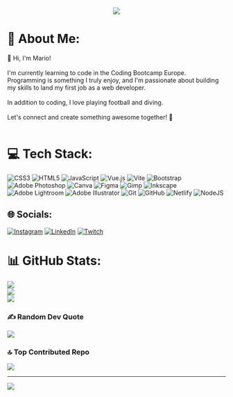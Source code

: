 <h1 align="center">
  <a href="https://git.io/typing-svg">
    <img src="https://readme-typing-svg.herokuapp.com?&size=35&center=true&vCenter=true&lines=Hi,+There!+👋;Mario+here...;Nice+to+meet+you+😄!">
  </a>


# 💫 About Me:
👋 Hi, I'm Mario!<br><br>I'm currently learning to code in the Coding Bootcamp Europe. Programming is something I truly enjoy, and I'm passionate about building my skills to land my first job as a web developer.<br><br>In addition to coding, I love playing football and diving.<br><br>Let's connect and create something awesome together! 🚀<br><br>



# 💻 Tech Stack:
![CSS3](https://img.shields.io/badge/css3-%231572B6.svg?style=for-the-badge&logo=css3&logoColor=white) ![HTML5](https://img.shields.io/badge/html5-%23E34F26.svg?style=for-the-badge&logo=html5&logoColor=white) ![JavaScript](https://img.shields.io/badge/javascript-%23323330.svg?style=for-the-badge&logo=javascript&logoColor=%23F7DF1E) ![Vue.js](https://img.shields.io/badge/vue.js-%2335495e.svg?style=for-the-badge&logo=vuedotjs&logoColor=%234FC08D) ![Vite](https://img.shields.io/badge/vite-%23646CFF.svg?style=for-the-badge&logo=vite&logoColor=white)  ![Bootstrap](https://img.shields.io/badge/bootstrap-%238511FA.svg?style=for-the-badge&logo=bootstrap&logoColor=white) ![Adobe Photoshop](https://img.shields.io/badge/adobe%20photoshop-%2331A8FF.svg?style=for-the-badge&logo=adobe%20photoshop&logoColor=white) ![Canva](https://img.shields.io/badge/Canva-%2300C4CC.svg?style=for-the-badge&logo=Canva&logoColor=white) ![Figma](https://img.shields.io/badge/figma-%23F24E1E.svg?style=for-the-badge&logo=figma&logoColor=white) ![Gimp](https://img.shields.io/badge/Gimp-657D8B?style=for-the-badge&logo=gimp&logoColor=FFFFFF) ![Inkscape](https://img.shields.io/badge/Inkscape-e0e0e0?style=for-the-badge&logo=inkscape&logoColor=080A13) ![Adobe Lightroom](https://img.shields.io/badge/Adobe%20Lightroom-31A8FF.svg?style=for-the-badge&logo=Adobe%20Lightroom&logoColor=white) ![Adobe Illustrator](https://img.shields.io/badge/adobe%20illustrator-%23FF9A00.svg?style=for-the-badge&logo=adobe%20illustrator&logoColor=white) ![Git](https://img.shields.io/badge/git-%23F05033.svg?style=for-the-badge&logo=git&logoColor=white) ![GitHub](https://img.shields.io/badge/github-%23121011.svg?style=for-the-badge&logo=github&logoColor=white) ![Netlify](https://img.shields.io/badge/netlify-%23000000.svg?style=for-the-badge&logo=netlify&logoColor=#00C7B7)  ![NodeJS](https://img.shields.io/badge/node.js-6DA55F?style=for-the-badge&logo=node.js&logoColor=white)
## 🌐 Socials:
[![Instagram](https://img.shields.io/badge/Instagram-%23E4405F.svg?logo=Instagram&logoColor=white)](https://instagram.com/https://www.instagram.com/mrf1990/) [![LinkedIn](https://img.shields.io/badge/LinkedIn-%230077B5.svg?logo=linkedin&logoColor=white)](https://linkedin.com/in/https://www.linkedin.com/in/mario-ramirez-668288283/) [![Twitch](https://img.shields.io/badge/Twitch-%239146FF.svg?logo=Twitch&logoColor=white)](https://twitch.tv/marito1010) 


# 📊 GitHub Stats:
![](https://github-readme-stats.vercel.app/api?username=marioramirez90&theme=shadow_blue&hide_border=true&include_all_commits=true&count_private=true)<br/>
![](https://github-readme-streak-stats.herokuapp.com/?user=marioramirez90&theme=shadow_blue&hide_border=true)<br/>
![](https://github-readme-stats.vercel.app/api/top-langs/?username=marioramirez90&theme=shadow_blue&hide_border=true&include_all_commits=true&count_private=true&layout=compact)



### ✍️ Random Dev Quote
![](https://quotes-github-readme.vercel.app/api?type=horizontal&theme=radical)

### 🔝 Top Contributed Repo
![](https://github-contributor-stats.vercel.app/api?username=marioramirez90&limit=5&theme=shadow_blue&combine_all_yearly_contributions=true)

---
[![](https://visitcount.itsvg.in/api?id=marioramirez90&icon=2&color=1)](https://visitcount.itsvg.in)

<!-- Proudly created with GPRM ( https://gprm.itsvg.in ) -->
